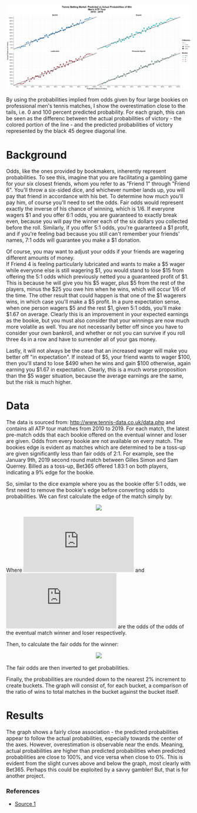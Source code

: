 ![Main results graph](https://github.com/jseyhun/Tennis-Betting-Predictions/blob/master/graphs/20200108%20-%20Act%20vs%20Pred%20Graphs_v3.png)

By using the probabilities implied from odds given by four large bookies on professional men's tennis matches, I show the overestimation close to the tails, i.e. 0 and 100 percent predicted probability.  For each graph, this can be seen as the differenc between the actual probabilities of victory - the colored portion of the line - and the predicted probabilities of victory represented by the black 45 degree diagonal line.

# Background

Odds, like the ones provided by bookmakers, inherently represent probabilities. To see this, imagine that you are facilitating a gambling game for your six closest friends, whom you refer to as "Friend 1" through "Friend 6". 
You'll throw a six-sided dice, and whichever number lands up, you will pay that friend in accordance with his bet. 
To determine how much you'll pay him, of course you'll need to set the odds. Fair odds would represent exactly the inverse of his chance of winning, which is 1/6. If everyone wagers $1 and you offer 6:1 odds, you are guaranteed to exactly break even, because you will pay the winner each of the six dollars you collected before the roll. 
Similarly, if you offer 5:1 odds, you're guaranteed a $1 profit, and if you're feeling bad because you still can't remember your friends' names, 7:1 odds will guarantee you make a $1 donation.

Of course, you may want to adjust your odds if your friends are wagering different amounts of money.  
If Friend 4 is feeling particularly lubricated and wants to make a $5 wager while everyone else is still wagering $1, you would stand to lose $15 from offering the 5:1 odds which previously netted you a guaranteed profit of $1. 
This is because he will give you his $5 wager, plus $5 from the rest of the players, minus the $25 you owe him when he wins, which will occur 1/6 of the time. 
The other result that could happen is that one of the $1 wagerers wins, in which case you'll make a $5 profit. In a pure expectation sense, when one person wagers $5 and the rest $1, given 5:1 odds, you'll make $1.67 on average.
Clearly this is an improvement in your expected earnings as the bookie, but you must also consider that your winnings are now much more volatile as well.
You are not necessarily better off since you have to consider your own bankroll, and whether or not you can survive if you roll three 4s in a row and have to surrender all of your gas money.

Lastly, it will not always be the case that an increased wager will make you better off "in expectation". If instead of $5, your friend wants to wager $100, then you'll stand to lose $490 when he wins and gain $100 otherwise, again earning you $1.67 in expectation. 
Clearly, this is a much worse proposition than the $5 wager situation, because the average earnings are the same, but the risk is much higher.

# Data

The data is sourced from: http://www.tennis-data.co.uk/data.php and contains all ATP tour matches from 2010 to 2019. For each match, the latest pre-match odds that each bookie offered on the eventual winner and loser are given. 
Odds from every bookie are not available on every match. 
The bookies edge is evident as matches which are determined to be a toss-up are given significantly less than fair odds of 2:1. 
For example, see the January 9th, 2019 second round match between Gilles Simon and Sam Querrey. Billed as a toss-up, Bet365 offered 1.83:1 on both players, indicating a 9% edge for the bookie.

So, similar to the dice example where you as the bookie offer 5:1 odds, we first need to remove the bookie's edge before converting odds to probabilities. We can first calculate the edge of the match simply by:
<p align="center"><img src="https://latex.codecogs.com/gif.latex?e%20%3D%20%7B1%20%5Cover%20w%7D%20&plus;%20%7B1%20%5Cover%20l%7D%20-%201" /></p>

Where ![w equation](https://latex.codecogs.com/gif.latex?w) and ![l](https://latex.codecogs.com/gif.latex?l) are the odds of the odds of the eventual match winner and loser respectively. 

Then, to calculate the fair odds for the winner:

<p align="center"><img src="https://latex.codecogs.com/gif.latex?w_%7Bf%7D%20%3D%20%7B1%20%5Cover%20w%20%5Ctimes%20%28e-1%29%7D" /></p>
The fair odds are then inverted to get probabilities. 

Finally, the probabilities are rounded down to the nearest 2% increment to create buckets. The graph will consist of, for each bucket, a comparison of the ratio of wins to total matches in the bucket against the bucket itself.

# Results 

The graph shows a fairly close association - the predicted probabilities appear to follow the actual probabilities, especially
towards the center of the axes. However, overestimation is observable near the ends. Meaning, actual probabilities are higher than predicted probabilities when predicted probabilities are close to 100%, and vice versa when close to 0%. This is evident from the slight curves above and below the graph, most clearly with Bet365. Perhaps this could be exploited by a savvy gambler! But, that is for another project.

### References
* [Source 1](https://arxiv.org/ftp/arxiv/papers/1710/1710.02824.pdf)
